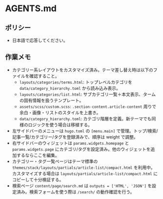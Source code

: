 # AGENTS.md

## ポリシー

- 日本語で応答してください。


## 作業メモ

- カテゴリー系レイアウトをカスタマイズ済み。テーマ差し替え時は以下のファイルを確認すること。
  - `layouts/categories/terms.html`: トップレベルカテゴリを `data/category_hierarchy.toml` から読み込み表示。
  - `layouts/categories/list.html`: サブカテゴリ一覧＋本文表示、タームの固有情報を扱うテンプレート。
  - `assets/scss/custom.scss`: `.section-content.article-content` 周りで余白・画像・リストのスタイルを上書き。
  - `data/category_hierarchy.toml`: カテゴリ階層を定義。新テーマでも同様のロジックを使う場合は移植する。
- 左サイドバーのメニューは `hugo.toml` の `[menu.main]` で管理。トップ/検索/記事一覧/カテゴリー/タグを登録済みで、順序は weight で調整。
- 右サイドバーのウィジェットは `params.widgets.homepage` と `params.widgets.page` にカテゴリ/タグを設定済み。他のウィジェットを追加するならここを編集。
- カテゴリー・タグ一覧ページはテーマ標準の `themes/stack/layouts/partials/article-list/compact.html` を利用中。カスタマイズする場合は `layouts/partials/article-list/compact.html` にコピーして十分検証する。
- 検索ページ `content/page/search.md` は `outputs = ['HTML', 'JSON']` を設定済み。検索フォームを使う際は `/search/` の動作確認を行う。

